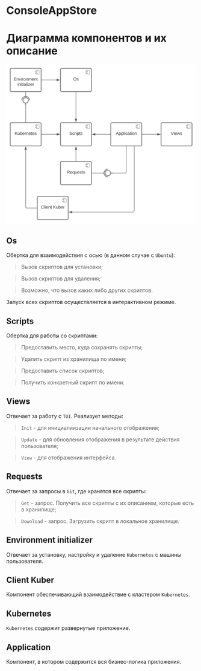 # ConsoleAppStore

# Диаграмма компонентов и их описание

![](./images/component_diagram.svg)

## Os

Обертка для взаимодействия с осью (в данном случае с `Ubuntu`):

> Вызов скриптов для установки;

> Вызов скриптов для удаления;

> Возможно, что вызов каких либо других скриптов.

Запуск всех скриптов осуществляется в интерактивном режиме.

## Scripts

Обертка для работы со скриптами:

> Предоставить место, куда сохранять скрипты;

> Удалить скрипт из хранилища по имени;

> Предоставить список скриптов;

> Получить конкретный скрипт по имени.

## Views

Отвечает за работу с `TUI`. Реализует методы:

> `Init` - для инициалиизации начального отображения;

> `Update` - для обновления отображения в результате действия пользователя;

> `View` - для отображения интерфейса.

## Requests

Отвечает за запросы в `Git`, где хранятся все скрипты:

> `Get` - запрос. Получить все скрипты с их описанием, которые есть в хранилище;

> `Download` - запрос. Загрузить скрипт в локальное хранилище.

## Environment initializer

Отвечает за установку, настройку и удаление `Kubernetes` с машины пользователя.

## Client Kuber

Компонент обеспечивающий взаимодействие с кластером `Kubernetes`.

## Kubernetes

`Kubernetes` содержит развернутые приложение.

## Application

Компонент, в котором содержится вся бизнес-логика приложения.

